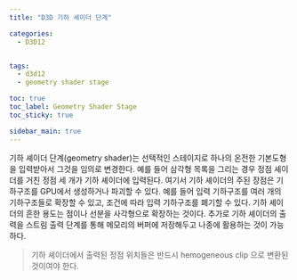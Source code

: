 ```yaml
---
title: "D3D 기하 셰이더 단계"

categories:
  - D3D12


tags:
  - d3d12
  - geometry shader stage

toc: true
toc_label: Geometry Shader Stage
toc_sticky: true

sidebar_main: true
---
```


기하 셰이더 단계(geometry shader)는 선택적인 스테이지로 하나의 온전한 기본도형을 입력받아서 그것을 임의로 변경한다. 예를 들어 삼각형 목록을 그리는 경우 정점 셰이더를 거친 정점 세 개가 기하 셰이더에 입력된다. 여기서 기하 셰이더의 주된 장점은 기하구조를 GPU에서 생성하거나 파괴할 수 있다. 예를 들어 입력 기하구조를 여러 개의 기하구조들로 확장할 수 있고, 조건에 따라 입력 기하구조를 폐기할 수 있다. 기하 셰이더의 흔한 용도는 점이나 선분을 사각형으로 확장하는 것이다. 추가로 기하 셰이더의 출력을 스트림 출력 단계를 통해 메모리의 버퍼에 저장해두고 나종에 활용하는 것이 가능하다.

> 기하 셰이더에서 출력된 정점 위치들은 반드시 hemogeneous clip 으로 변환된 것이여야 한다.
